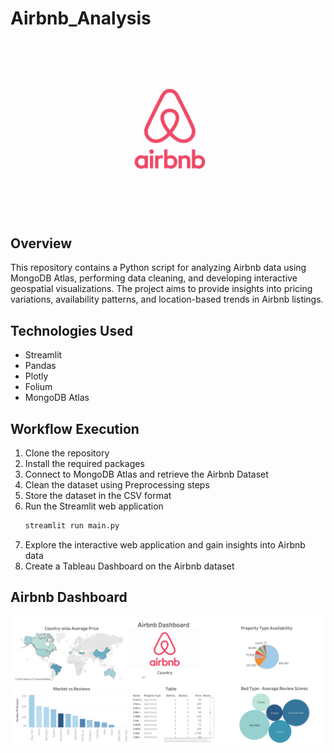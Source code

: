 # Airbnb_Analysis
![Airbnb Image](airbnb_logo.png)

## Overview
This repository contains a Python script for analyzing Airbnb data using MongoDB Atlas, performing data cleaning, and developing interactive geospatial visualizations. The project aims to provide insights into pricing variations, availability patterns, and location-based trends in Airbnb listings.

## Technologies Used
- Streamlit
- Pandas
- Plotly
- Folium
- MongoDB Atlas

## Workflow Execution
1. Clone the repository
2. Install the required packages
3. Connect to MongoDB Atlas and retrieve the Airbnb Dataset
4. Clean the dataset using Preprocessing steps
5. Store the dataset in the CSV format
6. Run the Streamlit web application
    ```bash
    streamlit run main.py
    ```
7. Explore the interactive web application and gain insights into Airbnb data
8. Create a Tableau Dashboard on the Airbnb dataset

## Airbnb Dashboard
![Airbnb Dashboard](Dashboard_Image.png)

